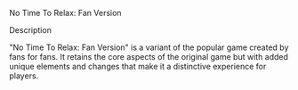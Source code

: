 No Time To Relax: Fan Version

Description

"No Time To Relax: Fan Version" is a variant of the popular game created by fans for fans. It retains the core aspects of the original game but with added unique elements and changes that make it a distinctive experience for players.
